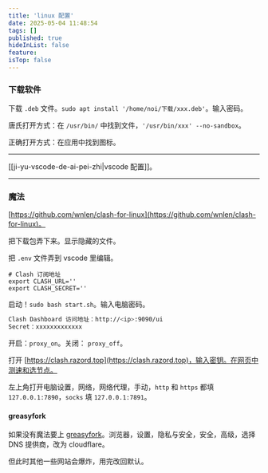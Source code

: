 ```yaml
---
title: 'linux 配置'
date: 2025-05-04 11:48:54
tags: []
published: true
hideInList: false
feature: 
isTop: false
---
```

### 下载软件

下载 ```.deb``` 文件。```sudo apt install '/home/noi/下载/xxx.deb'```。输入密码。

唐氏打开方式：在 ```/usr/bin/``` 中找到文件，```'/usr/bin/xxx' --no-sandbox```。

正确打开方式：在应用中找到图标。

---

[[ji-yu-vscode-de-ai-pei-zhi|vscode 配置]]。

---

### 魔法

[https://github.com/wnlen/clash-for-linux](https://github.com/wnlen/clash-for-linux)。

把下载包弄下来。显示隐藏的文件。

把 ```.env``` 文件弄到 vscode 里编辑。

```.env
# Clash 订阅地址
export CLASH_URL=''
export CLASH_SECRET=''
```

启动！```sudo bash start.sh```。输入电脑密码。

```bash
Clash Dashboard 访问地址：http://<ip>:9090/ui
Secret：xxxxxxxxxxxxx
```

开启：```proxy_on```。关闭： ```proxy_off```。

打开 [https://clash.razord.top](https://clash.razord.top)，输入密钥。在网页中测速和选节点。

左上角打开电脑设置，网络，网络代理，手动，```http```  和 ```https``` 都填 ```127.0.0.1:7890```，```socks``` 填 ```127.0.0.1:7891```。

#### greasyfork

如果没有魔法要上 [greasyfork](https://greasyfork.org/zh-CN)。浏览器，设置，隐私与安全，安全，高级，选择 DNS 提供商，改为 cloudflare。

但此时其他一些网站会爆炸，用完改回默认。